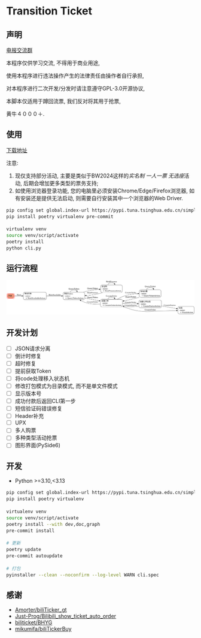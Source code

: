 # Transition Ticket

## 声明

[电报交流群](https://t.me/bilibili_ticket)

本程序仅供学习交流, 不得用于商业用途,

使用本程序进行违法操作产生的法律责任由操作者自行承担,

对本程序进行二次开发/分发时请注意遵守GPL-3.0开源协议,

本脚本仅适用于蹲回流票, 我们反对将其用于抢票,

黄牛４０００＋.

## 使用

[下载地址](https://github.com/biliticket/transition-ticket/releases)

注意:

1. 现仅支持部分活动, 主要是类似于BW2024这样的*实名制 一人一票 无选座*活动, 后期会增加更多类型的票务支持;
2. 如使用浏览器登录功能, 您的电脑里必须安装Chrome/Edge/Firefox浏览器, 如有安装还是提供无法启动, 则需要自行安装其中一个浏览器的Web Driver.

```bash
pip config set global.index-url https://pypi.tuna.tsinghua.edu.cn/simple
pip install poetry virtualenv pre-commit

virtualenv venv
source venv/script/activate
poetry install
python cli.py
```

## 运行流程

![FSM](assest/fsm.png)

## 开发计划

- [ ] JSON请求分离
- [ ] 倒计时修复
- [ ] 超时修复
- [ ] 提前获取Token
- [ ] 将code处理移入状态机
- [ ] 修改打包模式为目录模式, 而不是单文件模式
- [ ] 显示版本号
- [ ] 成功付款后返回CLI第一步
- [ ] 短信验证码错误修复
- [ ] Header补充
- [ ] UPX
- [ ] 多人购票
- [ ] 多种类型活动抢票
- [ ] 图形界面(PySide6)

## 开发

- Python >=3.10,<3.13

```bash
pip config set global.index-url https://pypi.tuna.tsinghua.edu.cn/simple
pip install poetry virtualenv

virtualenv venv
source venv/script/activate
poetry install --with dev,doc,graph
pre-commit install

# 更新
poetry update
pre-commit autoupdate

# 打包
pyinstaller --clean --noconfirm --log-level WARN cli.spec
```

## 感谢

- [Amorter/biliTicker_gt](https://github.com/Amorter/biliTicker_gt)
- [Just-Prog/Bilibili_show_ticket_auto_order](https://github.com/Just-Prog/Bilibili_show_ticket_auto_order)
- [biliticket/BHYG](https://github.com/biliticket/BHYG)
- [mikumifa/biliTickerBuy](https://github.com/mikumifa/biliTickerBuy)
